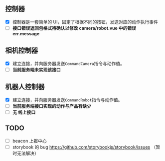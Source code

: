 ## 控制器

-   [x] 控制器是一套简单的 UI，固定了根据不同的按钮，发送对应的动作执行事件
-   [ ] **接口错误返回包格式待确认以修改 camera/robot.vue 中的错误 err.message**

## 相机控制器

-   [x] 建立连接，并向服务器发送`CommandCamera`指令与动作值。
-   [ ] **当前服务端未实现该接口**

## 机器人控制器

-   [x] 建立连接，并向服务器发送`CommandRobot`指令与动作值。
-   [ ] **当前服务端接口实现的动作与产品有缺少**
-   [ ] **无 线上接口**

## TODO

-   [ ] beacon 上报中心
-   [ ] storybook 的 bug https://github.com/storybookjs/storybook/issues （暂时无法解决）
